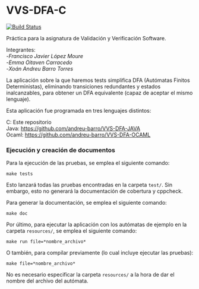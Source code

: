 # VVS-DFA-C
[![Build Status](https://travis-ci.org/srjavimoure/VVS-DFA-C.svg?branch=master)](https://travis-ci.org/srjavimoure/VVS-DFA-C)

Práctica para la asignatura de Validación y Verificación Software.  

Integrantes:  
-*Francisco Javier López Moure*  
-*Emma Oitaven Carracedo*  
-*Xoán Andreu Barro Torres*  

La aplicación sobre la que haremos tests simplifica DFA (Autómatas Finitos Deterministas), eliminando transiciones redundantes y estados inalcanzables, para obtener un DFA equivalente (capaz de aceptar el mismo lenguaje).  

Esta aplicación fue programada en tres lenguajes distintos:  

C: Este repositorio  
Java: https://github.com/andreu-barro/VVS-DFA-JAVA  
Ocaml: https://github.com/andreu-barro/VVS-DFA-OCAML  

### Ejecución y creación de documentos

Para la ejecución de las pruebas, se emplea el siguiente comando:  

`make tests`  

Esto lanzará todas las pruebas encontradas en la carpeta `test/`. Sin embargo, esto no generará la documentación de cobertura y cppcheck.  

Para generar la documentación, se emplea el siguiente comando:  

`make doc`  

Por último, para ejecutar la aplicación con los autómatas de ejemplo en la carpeta `resources/`, se emplea el siguiente comando:  

`make run file=*nombre_archivo*`

O también, para compilar previamente (lo cual incluye ejecutar las pruebas):  

`make file=*nombre_archivo*`

No es necesario especificar la carpeta `resources/` a la hora de dar el nombre del archivo del autómata.  
